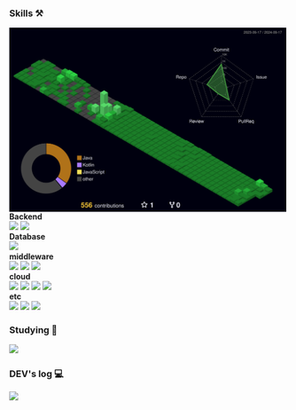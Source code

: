<!--
헤더
https://github.com/kyechan99/capsule-render/blob/master/docs/README_kr.md

<div align="center">
    
![header](https://capsule-render.vercel.app/api?type=waving&color=0072CD&text=&animation=twinkling&height=100)
[![Typing SVG](https://readme-typing-svg.demolab.com?font=Alkatra&weight=1000&size=30&duration=3000&pause=7&color=4F4F4F&center=true&vCenter=false&multiline=true&repeat=true&width=1000&height=100&lines=Welcome+to+HuijinKang+GitHub!👋)](https://git.io/typing-svg)
</div>
-->

<!--
### Contact ✉️
<div style="display:flex; flex-direction:column; align-items:flex-start;">
    <a href="mailto:rkd8527@naver.com">
        <img src="https://img.shields.io/badge/NAVER MAIL-03C75A?style=flat-square&logo=Naver&logoColor=white"> 
    </a>
    <a href="mailto:rkd8527@gmail.com">
        <img src="https://img.shields.io/badge/Gmail-EA4335?style=flat-square&logo=Gmail&logoColor=white"> 
    </a>
</div>
-->

### Skills ⚒️
<div style="display:flex; flex-direction:column; align-items:flex-start;">
    <img src='./profile-3d-contrib/profile-night-green.svg' width='500px' align="right">
    <strong>Backend</strong>
    <div>
        <img src="https://img.shields.io/badge/Java-007396?style=for-the-badge&logo=Java&logoColor=white">
        <img src="https://img.shields.io/badge/Spring Boot-6DB33F?style=for-the-badge&logo=spring boot&logoColor=white">
    </div>
    <strong>Database</strong>
    <div>
        <img src="https://img.shields.io/badge/MySQL-4479A1?style=flat-square&logo=mysql&logoColor=white">
<!--         <img src="https://img.shields.io/badge/oracle-F80000?style=flat-square&logo=oracle&logoColor=white"> -->
    </div>
    <strong>middleware</strong>
    <div>
        <img src="https://img.shields.io/badge/redis-ff0000?style=flat-square">
        <img src="https://img.shields.io/badge/Nginx-009639?style=flat-square&logo=nginx&logoColor=white">
        <img src="https://img.shields.io/badge/Docker-2496ED?style=flat-square&logo=Docker&logoColor=white">
    </div>
    <strong>cloud</strong>
    <div>
        <img src="https://img.shields.io/badge/linux-FCC624?style=flat-square&logo=linux&logoColor=black">
        <img src="https://img.shields.io/badge/Ubuntu-E95420?style=flat-square&logo=Ubuntu&logoColor=white">
        <img src="https://img.shields.io/badge/Amazon EC2-FF9900?style=flat-square&logo=amazonec2&logoColor=white">
        <img src="https://img.shields.io/badge/Naver Cloud Platform-03C75A?style=flat-square&logo=Naver&logoColor=white">
    </div>
    <strong>etc</strong>
    <div>
        <img src="https://img.shields.io/badge/html5-E34F26?style=flat-square&logo=html5&logoColor=white">
        <img src="https://img.shields.io/badge/css-1572`B6?style=flat-square&logo=css3&logoColor=white">
        <img src="https://img.shields.io/badge/Thymeleaf-005F0F?style=flat-square&logo=Thymeleaf&logoColor=white">
    </div>
</div>

### Studying 📖
<img src="https://img.shields.io/badge/Kotlin-7F52FF?style=for-the-badge&logo=kotlin&logoColor=white">

### DEV's log 💻
<a href="https://rkd8527.tistory.com/"><img src="https://img.shields.io/badge/-tistory-000000?style=flat&logo=tistory&logoColor=white"/></a>
<!--
[![Tistory's Card](https://github-readme-tistory-card.vercel.app/api?name=rkd8527&theme=default)](https://rkd8527.tistory.com)
-->
    
<!--
    <a href="https://velog.io/@huijin">
        <img src="https://img.shields.io/badge/Velog-20c997?style=for-the-badge&logo=Vimeo&logoColor=white"> 
    </a>

[![Velog's GitHub stats](https://velog-readme-stats.vercel.app/api?name=huijin)](https://velog.io/@huijin)
-->
